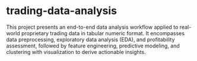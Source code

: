 # trading-data-analysis
This project presents an end-to-end data analysis workflow applied to real-world proprietary trading data in tabular numeric format. It encompasses data preprocessing, exploratory data analysis (EDA), and profitability assessment, followed by feature engineering, predictive modeling, and clustering with visualization to derive actionable insights.

